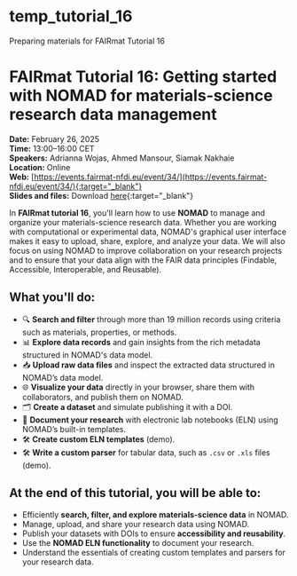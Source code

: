 # temp_tutorial_16
Preparing materials for FAIRmat Tutorial 16

# FAIRmat Tutorial 16: Getting started with NOMAD for materials-science research data management

**Date:** February 26, 2025  
**Time:** 13:00–16:00 CET  
**Speakers:** Adrianna Wojas, Ahmed Mansour, Siamak Nakhaie  
**Location:** Online  
**Web:** [https://events.fairmat-nfdi.eu/event/34/](https://events.fairmat-nfdi.eu/event/34/){:target="_blank"}   
**Slides and files:** Download [here](https://github.com/siamakn/temp_tutorial_16/tree/main/tutorial_16_materials){:target="_blank"} 


In **FAIRmat tutorial 16**, you'll learn how to use **NOMAD** to manage and organize your materials-science research data. Whether you are working with computational or experimental data, NOMAD's graphical user interface makes it easy to upload, share, explore, and analyze your data. We will also focus on using NOMAD to improve collaboration on your research projects and to ensure that your data align with the FAIR data principles (Findable, Accessible, Interoperable, and Reusable).

## What you'll do:
- 🔍 **Search and filter** through more than 19 million records using criteria such as materials, properties, or methods.  
- 📊 **Explore data records** and gain insights from the rich metadata structured in NOMAD's data model.  
- 📥 **Upload raw data files** and inspect the extracted data structured in NOMAD’s data model.  
- 🌐 **Visualize your data** directly in your browser, share them with collaborators, and publish them on NOMAD.  
- 🗂️ **Create a dataset** and simulate publishing it with a DOI.  
- 📖 **Document your research** with electronic lab notebooks (ELN) using NOMAD’s built-in templates.  
- 🛠️ **Create custom ELN templates** (demo).  
- 🛠️ **Write a custom parser** for tabular data, such as `.csv` or `.xls` files (demo).  

## At the end of this tutorial, you will be able to:
- Efficiently **search, filter, and explore materials-science data** in NOMAD.  
- Manage, upload, and share your research data using NOMAD.  
- Publish your datasets with DOIs to ensure **accessibility and reusability**.  
- Use the **NOMAD ELN functionality** to document your research.  
- Understand the essentials of creating custom templates and parsers for your research data.  
